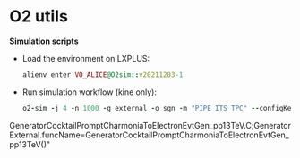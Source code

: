 # O2 utils

**Simulation scripts**
- Load the environment on LXPLUS:
  ```ruby
  alienv enter VO_ALICE@O2sim::v20211203-1
  ```
- Run simulation workflow (kine only):
  ```ruby
  o2-sim -j 4 -n 1000 -g external -o sgn -m "PIPE ITS TPC" --configKeyValues "GeneratorExternal.fileName=$O2DPG_ROOT/MC/config/PWGDQ/external/generator/
GeneratorCocktailPromptCharmoniaToElectronEvtGen_pp13TeV.C;GeneratorExternal.funcName=GeneratorCocktailPromptCharmoniaToElectronEvtGen_pp13TeV()"
  ```
